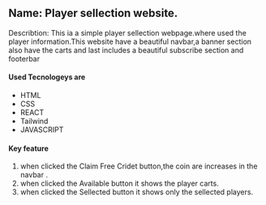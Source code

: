 
<h2>Name: Player sellection website.</h2>
<p>Describtion: This ia a simple player sellection webpage.where used the player information.This website have a beautiful navbar,a banner section also have the carts and last includes a beautiful subscribe section and footerbar</p>
<h4>Used Tecnologeys are</h4>
<ul>
  <li> HTML</li>
  <li> CSS</li>
  <li> REACT</li>
  <li> Tailwind</li>
  <li> JAVASCRIPT</li>
</ul>
<h4>Key feature</h4>
<ol>
  <li>when clicked the Claim Free Cridet button,the coin are increases in the navbar .</li>
  <li>when clicked the Available button it shows the player carts. </li>
  <li>when clicked the Sellected button it shows only the sellected players.</li>
</ol>
